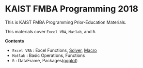 # KAIST FMBA Programming 2018
This is KAIST FMBA Programming Prior-Education Materials.

This materials cover `Excel VBA`, `Matlab`, and `R`.

**Contents**

* `Excel VBA` : Excel Functions, [Solver](http://www.excel-easy.com/data-analysis/solver.html), [Macro](http://www.excel-easy.com/vba/create-a-macro.html)
* `Matlab` : Basic Operations, Functions
* `R` : DataFrame, Packages([ggplot](http://ggplot.yhathq.com/))